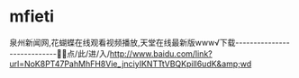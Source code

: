 # mfieti
泉州新闻网,花蝴蝶在线观看视频播放,天堂在线最新版www√下载----------------------------🚮🚮点/此/进/入/http://www.baidu.com/link?url=NoK8PT47PahMhFH8Vie_jnciyIKNTTtVBQKpill6udK&amp;wd
